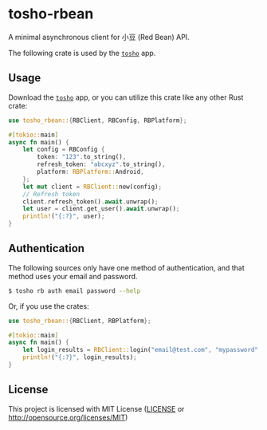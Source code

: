 # tosho-rbean

A minimal asynchronous client for 小豆 (Red Bean) API.

The following crate is used by the [`tosho`](tosho) app.

## Usage

Download the [`tosho`](tosho) app, or you can utilize this crate like any other Rust crate:

```rust
use tosho_rbean::{RBClient, RBConfig, RBPlatform};

#[tokio::main]
async fn main() {
    let config = RBConfig {
        token: "123".to_string(),
        refresh_token: "abcxyz".to_string(),
        platform: RBPlatform::Android,
    };
    let mut client = RBClient::new(config);
    // Refresh token
    client.refresh_token().await.unwrap();
    let user = client.get_user().await.unwrap();
    println!("{:?}", user);
}
```

## Authentication

The following sources only have one method of authentication, and that method uses your email and password.

```bash
$ tosho rb auth email password --help
```

Or, if you use the crates:

```rust
use tosho_rbean::{RBClient, RBPlatform};

#[tokio::main]
async fn main() {
    let login_results = RBClient::login("email@test.com", "mypassword", RBPlatform::Android).await.unwrap();
    println!("{:?}", login_results);
}
```

## License

This project is licensed with MIT License ([LICENSE](https://github.com/noaione/tosho-mango/blob/master/LICENSE) or http://opensource.org/licenses/MIT)

[tosho]: https://crates.io/crates/tosho
